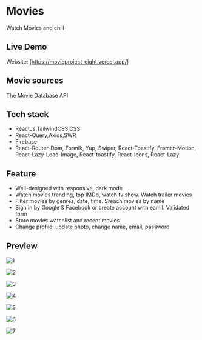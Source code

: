 # Movies

Watch Movies and chill

## Live Demo

Website: [https://movieproject-eight.vercel.app/]

## Movie sources

The Movie Database API

## Tech stack

- ReactJs,TailwindCSS,CSS
- React-Query,Axios,SWR
- Firebase
- React-Router-Dom, Formik, Yup, Swiper, React-Toastify, Framer-Motion, React-Lazy-Load-Image, React-toastify, React-Icons, React-Lazy

## Feature

- Well-designed with responsive, dark mode
- Watch movies trending, top IMDb, watch tv show. Watch trailer movies
- Filter movies by genres, date, time. Sreach movies by name
- Sign in by Google & Facebook or create account with eamil. Validated form
- Store movies watchlist and recent movies
- Change profile: update photo, change name, email, password

## Preview

![1](https://i.ibb.co/PN23YLG/homepage.png)

![2](https://i.ibb.co/frJ1h2L/discovery.png)

![3](https://i.ibb.co/nRwSm9s/moviespage.png)

![4](https://i.ibb.co/WzTbyXG/coming.png)

![5](https://i.ibb.co/jznNqVx/profile.png)

![6](https://i.ibb.co/VJyGD7c/login.png)

![7](https://i.ibb.co/VDLbRBR/register.png)
